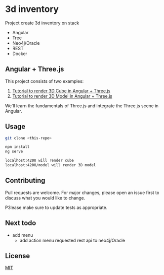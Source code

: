 # 3d inventory

Project create 3d inventory on stack

- Angular
- Tree
- Neo4j/Oracle
- REST
- Docker

## Angular + Three.js

This project consists of two examples:

1. [Tutorial to render 3D Cube in Angular + Three.js](https://srivastavaanurag79.medium.com/hello-cube-your-first-three-js-scene-in-angular-176c44b9c6c0)
2. [Tutorial to render 3D Model in Angular + Three.js](https://srivastavaanurag79.medium.com/3d-model-three-js-scene-in-angular-7bcbc0d00c31)

We'll learn the fundamentals of Three.js and integrate the Three.js scene in Angular.

## Usage

```bash
git clone <this-repo>

npm install
ng serve

localhost:4200 will render cube
localhost:4200/model will render 3D model
```

## Contributing

Pull requests are welcome. For major changes, please open an issue first to discuss what you would like to change.

P3lease make sure to update tests as appropriate.

## Next todo

- add menu
  - add action menu requested rest api to neo4j/Oracle

## License

[MIT](https://choosealicense.com/licenses/mit/)
